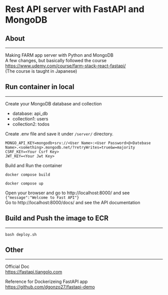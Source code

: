 # Rest API server with FastAPI and MongoDB
## About
---
Making FARM app server with Python and MongoDB   
A few changes, but basically followed the course   
https://www.udemy.com/course/farm-stack-react-fastapi/   
(The course is taught in Japanese)

## Run container in local
---
Create your MongoDB database and collection    
  - database: api_db   
  - collection1: users   
  - collection2: todos   

Create .env file and save it under `/server/` directory.
```.env
MONGO_API_KEY=mongodb+srv://<User Name>:<User Password>@<Datebase Name>.<something>.mongodb.net/?retryWrites=true&w=majority
CSRF_KEY=<Your Csrf Key>
JWT_KEY=<Your Jwt Key>
```
Build and Run the container
```shell
docker compose build
```
```shell
docker compose up
``` 
Open your browser and go to http://localhost:8000/ and see `{"message":"Welcome to Fast API"}`   
Go to http://localhost:8000/docs/ and see the API documentation    


## Build and Push the image to ECR
---
```shell
bash deploy.sh
```

## Other  
--- 

Official Doc  
https://fastapi.tiangolo.com

Reference for Dockerizeing FastAPI app
https://github.com/dgonzo27/fastapi-demo
